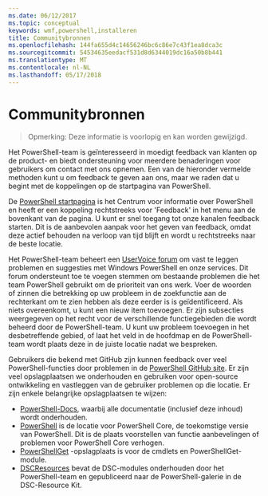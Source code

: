 ```yaml
---
ms.date: 06/12/2017
ms.topic: conceptual
keywords: wmf,powershell,installeren
title: Communitybronnen
ms.openlocfilehash: 144fa655d4c14656246bc6c86e7c43f1ea8dca3c
ms.sourcegitcommit: 54534635eedacf531d8d6344019dc16a50b8b441
ms.translationtype: MT
ms.contentlocale: nl-NL
ms.lasthandoff: 05/17/2018
---
```

# <a name="community-resources"></a>Communitybronnen #
> Opmerking: Deze informatie is voorlopig en kan worden gewijzigd.

Het PowerShell-team is geïnteresseerd in moedigt feedback van klanten op de product- en biedt ondersteuning voor meerdere benaderingen voor gebruikers om contact met ons opnemen.
Een van de hieronder vermelde methoden kunt u om feedback te geven aan ons, maar we raden dat u begint met de koppelingen op de startpagina van PowerShell.

De [PowerShell startpagina](https://microsoft.com/powershell) is het Centrum voor informatie over PowerShell en heeft er een koppeling rechtstreeks voor 'Feedback' in het menu aan de bovenkant van de pagina.
U kunt er snel toegang tot onze kanalen feedback starten.
Dit is de aanbevolen aanpak voor het geven van feedback, omdat deze actief behouden na verloop van tijd blijft en wordt u rechtstreeks naar de beste locatie.

Het PowerShell-team beheert een [UserVoice forum](https://windowsserver.uservoice.com/forums/301869-powershell/) om vast te leggen problemen en suggesties met Windows PowerShell en onze services.
Dit forum ondersteunt toe te voegen stemmen om bestaande problemen die het team PowerShell gebruikt om de prioriteit van ons werk.
Voer de woorden of zinnen die betrekking op uw probleem in de zoekfunctie aan de rechterkant om te zien hebben als deze eerder is is geïdentificeerd.
Als niets overeenkomt, u kunt een nieuw item toevoegen.
Er zijn subsecties weergegeven op het recht voor de verschillende functiegebieden die wordt beheerd door de PowerShell-team.
U kunt uw probleem toevoegen in het desbetreffende gebied, of laat het veld in de hoofdmap en de PowerShell-team wordt plaats deze in de juiste locatie nadat we bespreken.

Gebruikers die bekend met GitHub zijn kunnen feedback over veel PowerShell-functies door problemen in de [PowerShell GitHub site](https://github.com/powershell).
Er zijn veel opslagplaatsen we onderhouden en gebruiken voor open-source ontwikkeling en vastleggen van de gebruiker problemen op die locatie.
Er zijn enkele belangrijke opslagplaatsen te wijzen:

* [PowerShell-Docs](https://github.com/PowerShell/powershell-docs), waarbij alle documentatie (inclusief deze inhoud) wordt onderhouden.
* [PowerShell](https://github.com/PowerShell/powershell) is de locatie voor PowerShell Core, de toekomstige versie van PowerShell.
Dit is de plaats voorstellen van functie aanbevelingen of problemen voor PowerShell Core verhogen.
* [PowerShellGet](https://github.com/PowerShell/powershellget) -opslagplaats is voor de cmdlets en PowerShellGet-module.
* [DSCResources](https://github.com/PowerShell/DscResources) bevat de DSC-modules onderhouden door het PowerShell-team en gepubliceerd naar de PowerShell-galerie in de DSC-Resource Kit.
